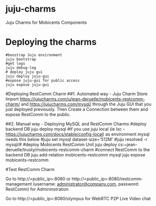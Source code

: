 # juju-charms
Juju Charms for Mobicents Components

# Deploying the charms 


    #boostrap Juju environment
    juju bootstrap
    #get logs
    juju debug-log
    # deploy juju gui
    juju deploy juju-gui
    #expose juju-gui for public access
    juju expose juju-gui

#Deploying RestComm Charm
##1. Automated way - Juju Charm Store
Import https://jujucharms.com/u/jean-deruelle/mobicents-restcomm-charm/ and https://jujucharms.com/mysql/ through the Juju GUI that you just deployed previously. Then Create a Connection between them and expose RestComm to the public.

##2. Manual way - Deploying MySQL and RestComm Charms
    #deploy backend DB
    juju deploy mysql
    #if you use juju local (ie lxc - https://jujucharms.com/docs/stable/config-local) as environment mysql needs this below
    #juju set mysql dataset-size='512M'
    #juju resolved -r mysql/#
    #deploy Mobicents RestComm Unit
    juju deploy cs:~jean-deruelle/trusty/mobicents-restcomm-charm
    #connect RestComm to the backend DB
    juju add-relation mobicents-restcomm mysql
    juju expose mobicents-restcomm

#Test RestComm Charm

Go to http://<public_ip>:8080 or http://<public_ip>:8080/restcomm-management (username: administrator@company.com, password: RestComm) for Admininstration

Go to http://<public_ip>:8080/olympus for WebRTC P2P Live Video chat
